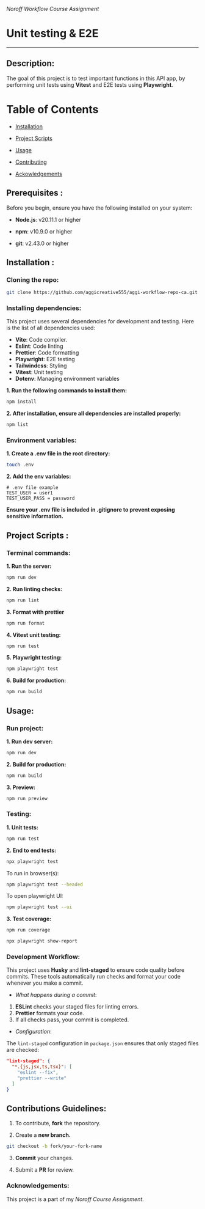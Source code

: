 _Noroff Workflow Course Assignment_

# Unit testing & E2E

---

## Description:

The goal of this project is to test important functions in this API app, by performing unit tests using **Vitest** and E2E tests using **Playwright**.

# Table of Contents

- [Installation](#installation-)

- [Project Scripts](#project-scripts-)

- [Usage](#usage)

- [Contributing](#contributions-guidelines)

- [Ackowledgements](#acknowledgements)

## Prerequisites :

Before you begin, ensure you have the following installed on your system:

- **Node.js**: v20.11.1 or higher

- **npm**: v10.9.0 or higher

- **git**: v2.43.0 or higher

## Installation :

### Cloning the repo:

```bash
git clone https://github.com/aggicreative555/aggi-workflow-repo-ca.git
```

### Installing dependencies:

This project uses several dependencies for development and testing. Here is the list of all dependencies used:

- **Vite**: Code compiler.
- **Eslint**: Code linting
- **Prettier**: Code formatting
- **Playwright**: E2E testing
- **Tailwindcss**: Styling
- **Vitest**: Unit testing
- **Dotenv**: Managing environment variables

**1. Run the following commands to install them:**

```bash
npm install
```

**2. After installation, ensure all dependencies are installed properly:**

```bash
npm list
```

### Environment variables:

**1. Create a .env file in the root directory:**

```bash
touch .env
```

**2. Add the env variables:**

```plaintext
# .env file example
TEST_USER = user1
TEST_USER_PASS = password
```

**Ensure your .env file is included in .gitignore to prevent exposing sensitive information.**

## Project Scripts :

### Terminal commands:

**1. Run the server:**

```bash
npm run dev
```

**2. Run linting checks:**

```bash
npm run lint
```

**3. Format with prettier**

```bash
npm run format
```

**4. Vitest unit testing:**

```bash
npm run test
```

**5. Playwright testing:**

```bash
npm playwright test
```

**6. Build for production:**

```bash
npm run build
```

## Usage:

### Run project:

**1. Run dev server:**

```bash
npm run dev
```

**2. Build for production:**

```bash
npm run build
```

**3. Preview:**

```bash
npm run preview
```

### Testing:

**1. Unit tests:**

```bash
npm run test
```

**2. End to end tests:**

```bash
npx playwright test
```

To run in browser(s):

```bash
npm playwright test --headed
```

To open playwright UI:

```bash
npm playwright test --ui
```

**3. Test coverage:**

```bash
npm run coverage
```

```bash
npx playwright show-report
```

### Development Workflow:

This project uses **Husky** and **lint-staged** to ensure code quality before commits. These tools automatically run checks and format your code whenever you make a commit.

- _What happens during a commit_:

1. **ESLint** checks your staged files for linting errors.
2. **Prettier** formats your code.
3. If all checks pass, your commit is completed.

- _Configuration_:

The `lint-staged` configuration in `package.json` ensures that only staged files are checked:

```json
"lint-staged": {
  "*.{js,jsx,ts,tsx}": [
    "eslint --fix",
    "prettier --write"
  ]
}
```

## Contributions Guidelines:

1. To contribute, **fork** the repository.

2. Create a **new branch.**

```bash
git checkout -b fork/your-fork-name
```

3. **Commit** your changes.

4. Submit a **PR** for review.

### Acknowledgements:

This project is a part of my _Noroff Course Assignment_.
